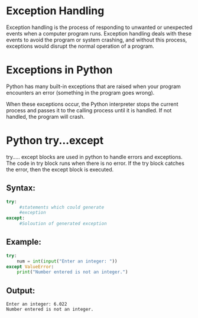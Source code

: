 # Exception Handling
Exception handling is the process of responding to unwanted or unexpected events when a computer program runs. Exception handling deals with these events to avoid the program or system crashing, and without this process, exceptions would disrupt the normal operation of a program.
# Exceptions in Python
Python has many built-in exceptions that are raised when your program encounters an error (something in the program goes wrong).

When these exceptions occur, the Python interpreter stops the current process and passes it to the calling process until it is handled. If not handled, the program will crash.

# Python try...except
try….. except blocks are used in python to handle errors and exceptions. The code in try block runs when there is no error. If the try block catches the error, then the except block is executed. 

 ## Syntax:
 ```python
 try:
      #statements which could generate 
      #exception
except:
      #Soloution of generated exception
```
## Example:
```python
try:
    num = int(input("Enter an integer: "))
except ValueError:
    print("Number entered is not an integer.")
 ```

## Output:
```
Enter an integer: 6.022
Number entered is not an integer.
```

